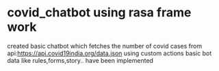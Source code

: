 # covid_chatbot using rasa frame work
 created basic chatbot which fetches the number of covid cases from api:https://api.covid19india.org/data.json using custom actions
 basic bot data like rules,forms,story.. have been implemented

